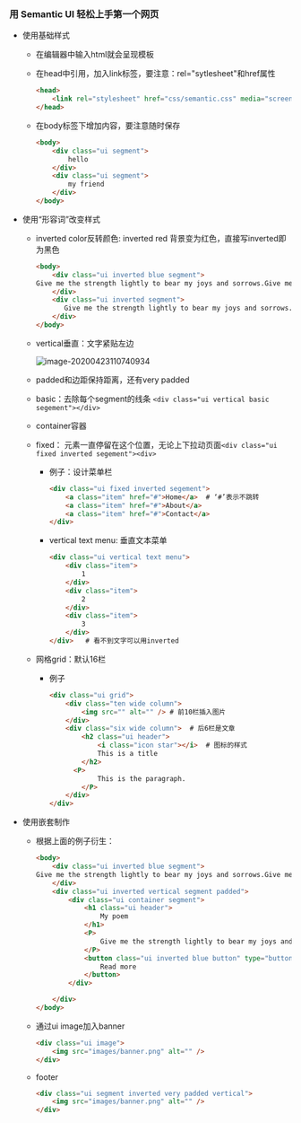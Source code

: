 ### 用 Semantic UI 轻松上手第一个网页

- 使用基础样式

  - 在编辑器中输入html就会呈现模板

  - 在head中引用，加入link标签，要注意：rel="sytlesheet"和href属性

    ```html
    <head>
    	<link rel="stylesheet" href="css/semantic.css" media="screen">
    </head>
    ```

  - 在body标签下增加内容，要注意随时保存

    ```html
    <body>
        <div class="ui segment">
            hello
        </div>
        <div class="ui segment">
            my friend
        </div>
    </body>
    ```

    

- 使用“形容词”改变样式

  - inverted color反转颜色: inverted red 背景变为红色，直接写inverted即为黑色

    ```html
    <body>
        <div class="ui inverted blue segment">
    Give me the strength lightly to bear my joys and sorrows.Give me the strength to make my love fruitful in service.Give me the strength never to disown the poor or bend my knees before insolent might.Give me the strength to raise my mind high above daily trifles.And give me the strength to surrender my strength to thy will with love.
        </div>
        <div class="ui inverted segment">
           Give me the strength lightly to bear my joys and sorrows.Give me the strength to make my love fruitful in service.Give me the strength never to disown the poor or bend my knees before insolent might.Give me the strength to raise my mind high above daily trifles.And give me the strength to surrender my strength to thy will with love.
        </div>
    </body>
    ```

  - vertical垂直：文字紧贴左边

    ![image-20200423110740934](C:\Users\bill-\AppData\Roaming\Typora\typora-user-images\image-20200423110740934.png)

  - padded和边距保持距离，还有very padded

  - basic：去除每个segment的线条 `<div class="ui vertical basic segement"></div>`

  - container容器

  - fixed： 元素一直停留在这个位置，无论上下拉动页面`<div class="ui fixed inverted segement"><div>`

    - 例子：设计菜单栏

      ```html
      <div class="ui fixed inverted segement">
          <a class="item" href="#">Home</a>  # ‘#’表示不跳转
          <a class="item" href="#">About</a>
          <a class="item" href="#">Contact</a>
      </div>
      ```

    - vertical text menu: 垂直文本菜单

      ```html
      <div class="ui vertical text menu">
          <div class="item">
              1
          </div>
          <div class="item">
              2
          </div>
          <div class="item">
              3
          </div>
      </div>   # 看不到文字可以用inverted
      ```

      

  - 网格grid：默认16栏

    - 例子

      ```html
      <div class="ui grid">
          <div class="ten wide column">
              <img src="" alt="" /> # 前10栏插入图片
          </div>
          <div class="six wide column">  # 后6栏是文章
              <h2 class="ui header">
                  <i class="icon star"></i>  # 图标的样式
                  This is a title
              </h2>
      		<P>
                  This is the paragraph.
              </P>
          </div>
      </div>
      ```

      

- 使用嵌套制作

  - 根据上面的例子衍生：

    ```html
    <body>
        <div class="ui inverted blue segment">
    Give me the strength lightly to bear my joys and sorrows.Give me the strength to make my love fruitful in service.Give me the strength never to disown the poor or bend my knees before insolent might.Give me the strength to raise my mind high above daily trifles.And give me the strength to surrender my strength to thy will with love.
        </div>
        <div class="ui inverted vertical segment padded">
            <div class="ui container segment">
                <h1 class="ui header">
                    My poem
                </h1>
                <P>
                    Give me the strength lightly to bear my joys and sorrows.Give me the strength to make my love fruitful in service.
                </P>
                <button class="ui inverted blue button" type="button" name="button">
                    Read more
                </button>
            </div>
    
        </div>
    </body>
    ```

  - 通过ui image加入banner

    ```html
    <div class="ui image">
        <img src="images/banner.png" alt="" />
    </div>
    ```

  - footer

    ```html
    <div class="ui segment inverted very padded vertical">
        <img src="images/banner.png" alt="" />
    </div>
    ```

    
